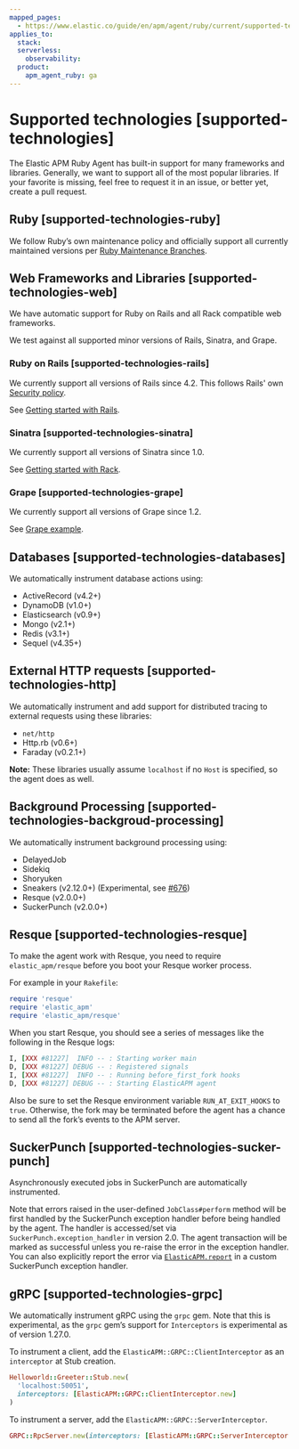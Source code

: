```yaml
---
mapped_pages:
  - https://www.elastic.co/guide/en/apm/agent/ruby/current/supported-technologies.html
applies_to:
  stack:
  serverless:
    observability:
  product:
    apm_agent_ruby: ga
---
```


# Supported technologies [supported-technologies]

The Elastic APM Ruby Agent has built-in support for many frameworks and libraries. Generally, we want to support all of the most popular libraries. If your favorite is missing, feel free to request it in an issue, or better yet, create a pull request.


## Ruby [supported-technologies-ruby]

We follow Ruby’s own maintenance policy and officially support all currently maintained versions per [Ruby Maintenance Branches](https://www.ruby-lang.org/en/downloads/branches/).


## Web Frameworks and Libraries [supported-technologies-web]

We have automatic support for Ruby on Rails and all Rack compatible web frameworks.

We test against all supported minor versions of Rails, Sinatra, and Grape.


### Ruby on Rails [supported-technologies-rails]

We currently support all versions of Rails since 4.2. This follows Rails' own [Security policy](https://rubyonrails.org/security/).

See [Getting started with Rails](/reference/getting-started-rails.md).


### Sinatra [supported-technologies-sinatra]

We currently support all versions of Sinatra since 1.0.

See [Getting started with Rack](/reference/getting-started-rack.md).


### Grape [supported-technologies-grape]

We currently support all versions of Grape since 1.2.

See [Grape example](/reference/getting-started-rack.md#getting-started-grape).


## Databases [supported-technologies-databases]

We automatically instrument database actions using:

* ActiveRecord (v4.2+)
* DynamoDB (v1.0+)
* Elasticsearch (v0.9+)
* Mongo (v2.1+)
* Redis (v3.1+)
* Sequel (v4.35+)


## External HTTP requests [supported-technologies-http]

We automatically instrument and add support for distributed tracing to external requests using these libraries:

* `net/http`
* Http.rb (v0.6+)
* Faraday (v0.2.1+)

**Note:** These libraries usually assume `localhost` if no `Host` is specified, so the agent does as well.


## Background Processing [supported-technologies-backgroud-processing]

We automatically instrument background processing using:

* DelayedJob
* Sidekiq
* Shoryuken
* Sneakers (v2.12.0+) (Experimental, see [#676](https://github.com/elastic/apm-agent-ruby/pull/676))
* Resque (v2.0.0+)
* SuckerPunch (v2.0.0+)


## Resque [supported-technologies-resque]

To make the agent work with Resque, you need to require `elastic_apm/resque` before you boot your Resque worker process.

For example in your `Rakefile`:

```ruby
require 'resque'
require 'elastic_apm'
require 'elastic_apm/resque'
```

When you start Resque, you should see a series of messages like the following in the Resque logs:

```ruby
I, [XXX #81227]  INFO -- : Starting worker main
D, [XXX #81227] DEBUG -- : Registered signals
I, [XXX #81227]  INFO -- : Running before_first_fork hooks
D, [XXX #81227] DEBUG -- : Starting ElasticAPM agent
```

Also be sure to set the Resque environment variable `RUN_AT_EXIT_HOOKS` to `true`. Otherwise, the fork may be terminated before the agent has a chance to send all the fork’s events to the APM server.


## SuckerPunch [supported-technologies-sucker-punch]

Asynchronously executed jobs in SuckerPunch are automatically instrumented.

Note that errors raised in the user-defined `JobClass#perform` method will be first handled by the SuckerPunch exception handler before being handled by the agent. The handler is accessed/set via `SuckerPunch.exception_handler` in version 2.0. The agent transaction will be marked as successful unless you re-raise the error in the exception handler. You can also explicitly report the error via [`ElasticAPM.report`](/reference/api-reference.md#api-agent-report) in a custom SuckerPunch exception handler.


## gRPC [supported-technologies-grpc]

We automatically instrument gRPC using the `grpc` gem. Note that this is experimental, as the `grpc` gem’s support for `Interceptors` is experimental as of version 1.27.0.

To instrument a client, add the `ElasticAPM::GRPC::ClientInterceptor` as an `interceptor` at Stub creation.

```ruby
Helloworld::Greeter::Stub.new(
  'localhost:50051',
  interceptors: [ElasticAPM::GRPC::ClientInterceptor.new]
)
```

To instrument a server, add the `ElasticAPM::GRPC::ServerInterceptor`.

```ruby
GRPC::RpcServer.new(interceptors: [ElasticAPM::GRPC::ServerInterceptor.new])
```

